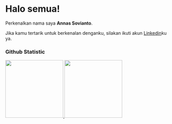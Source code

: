 # Halo semua! 
 
Perkenalkan nama saya **Annas Sovianto**.<br>
 
Jika kamu tertarik untuk berkenalan denganku, silakan ikuti akun [Linkedin](https://www.linkedin.com/in/annassovianto)ku ya.
 
### Github Statistic
<p align="left">
<a href="https://github.com/penuliscode">
  <img height="180em" src="https://github-readme-stats-eight-theta.vercel.app/api?username=anndeviant&show_icons=true&theme=algolia&include_all_commits=true&count_private=true"/>
  <img height="180em" src="https://github-readme-stats-eight-theta.vercel.app/api/top-langs/?username=anndeviant&layout=compact&layout=compact&theme=algolia"/>
</a>
</p>
